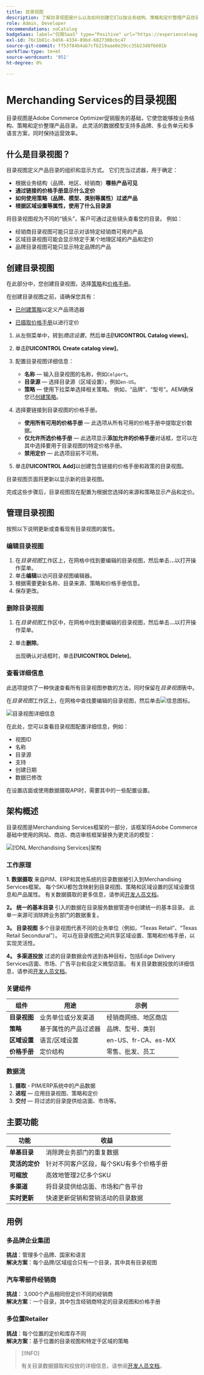 ```yaml
---
title: 目录视图
description: 了解目录视图是什么以及如何创建它们以按业务结构、策略和定价整理产品目录。
role: Admin, Developer
recommendations: noCatalog
badgeSaas: label="仅限SaaS" type="Positive" url="https://experienceleague.adobe.com/en/docs/commerce/user-guides/product-solutions" tooltip="仅适用于Adobe Commerce as a Cloud Service和Adobe Commerce Optimizer项目(Adobe管理的SaaS基础架构)。"
exl-id: 76c1b81c-b456-4334-89bd-6027308cbc47
source-git-commit: ff53f84b4ab7cfb219aae0e29cc35b23d0f6601b
workflow-type: tm+mt
source-wordcount: '951'
ht-degree: 0%

---
```



# Merchanding Services的目录视图

目录视图是Adobe Commerce Optimizer促销服务的基础，它使您能够按业务结构、策略和定价整理产品目录。 此灵活的数据模型支持多品牌、多业务单元和多语言方案，同时保持运营效率。

## 什么是目录视图？

目录视图定义产品目录的组织和显示方式。 它们充当过滤器，用于确定：

- 根据业务结构（品牌、地区、经销商）**哪些产品可见**
- **通过链接的价格手册显示什么定价**
- **如何使用策略（品牌、模型、类别等属性）过滤产品**
- **根据区域设置等属性，使用了什么目录源**

将目录视图视为不同的“镜头”，客户可通过这些镜头查看您的目录。 例如：

- 经销商目录视图可能只显示对该特定经销商可用的产品
- 区域目录视图可能会显示特定于某个地理区域的产品和定价
- 品牌目录视图可能只显示特定品牌的产品

## 创建目录视图

在此部分中，您创建目录视图，选择[策略](policies.md)和[价格手册](pricebooks.md)。

在创建目录视图之前，请确保您具有：

- [已创建策略](policies.md)以定义产品筛选器

- [已摄取价格手册](pricebooks.md)以进行定价

1. 从左侧菜单中，转到&#x200B;_商店设置_，然后单击&#x200B;**[!UICONTROL Catalog views]**。

1. 单击&#x200B;**[!UICONTROL Create catalog view]**&#x200B;。

1. 配置目录视图详细信息：

   - **名称** — 输入目录视图的名称，例如`Celport`&#x200B;。
   - **目录源** — 选择目录源（区域设置），例如`en-US`。
   - **策略** — 使用下拉菜单选择相关策略。 例如，“品牌”、“型号”。&#x200B;AEM确保您已[创建策略](policies.md)。

1. 选择要链接到目录视图的价格手册。

   - **使用所有可用的价格手册** — 此选项从所有可用的价格手册中提取定价数据。
   - **仅允许所选价格手册** — 此选项显示&#x200B;**添加允许的价格手册**&#x200B;对话框，您可以在其中选择要用于目录视图的特定价格手册。
   - **禁用定价** — 此选项目前不可用。

1. 单击&#x200B;**[!UICONTROL Add]**&#x200B;以创建包含链接的价格手册和政策的目录视图。

目录视图页面将更新以显示新的目录视图&#x200B;。

完成这些步骤后，目录视图现在配置为根据您选择的来源和策略显示产品和定价。

## 管理目录视图

按照以下说明更新或查看现有目录视图的属性。

### 编辑目录视图

1. 在&#x200B;*目录视图*&#x200B;工作区上，在网格中找到要编辑的目录视图，然后单击&#x200B;**...**&#x200B;以打开操作菜单。
1. 单击&#x200B;**编辑**&#x200B;以访问目录视图编辑器。
1. 根据需要更新名称、目录来源、策略和价格手册信息。
1. 保存更改。

### 删除目录视图

1. 在&#x200B;*目录视图*&#x200B;工作区中，在网格中找到要编辑的目录视图，然后单击&#x200B;**...**&#x200B;以打开操作菜单。
1. 单击&#x200B;**删除**。

   出现确认对话框时，单击&#x200B;**[!UICONTROL Delete]**。

### 查看详细信息

此选项提供了一种快速查看所有目录视图参数的方法，同时保留在&#x200B;*目录视图*&#x200B;表中。

在&#x200B;*目录视图*&#x200B;工作区上，在网格中查找要编辑的目录视图，然后单击![信息图标](../assets/info-icon.png)。

![目录视图详细信息](../assets/catalog-view-details.png)

在此处，您可以查看目录视图配置详细信息，例如：

- 视图ID
- 名称
- 目录源
- 支持
- 创建日期
- 数据已修改

在设置店面或使用数据摄取API时，需要其中的一些配置设置。

## 架构概述

目录视图是Merchandising Services框架的一部分，该框架将Adobe Commerce基础中使用的网站、商店、商店审核框架替换为更灵活的模型：

![[!DNL Merchandising Services]架构](../assets/merchandising-svcs-architecture.png)

### 工作原理

**1. 数据摄取**
来自PIM、ERP和其他系统的目录数据被引入到Merchandising Services框架。 每个SKU都包含映射到目录视图、策略和区域设置的区域设置信息和产品属性。 有关数据摄取的更多信息，请参阅[开发人员文档](https://developer.adobe.com/commerce/services/optimizer/)。

**2。 统一的基本目录**
引入的数据在目录服务数据管道中创建统一的基本目录。 此单一来源可消除跨业务部门的数据重复。

**3。 目录视图**
多个目录视图代表不同的业务单位（例如，“Texas Retail”、“Texas Retail Secondural”）。 可以在目录视图之间共享区域设置、策略和价格手册，以实现灵活性。

**4。 多渠道投放**
过滤的目录数据会传送到各种目标，包括Edge Delivery Services店面、市场、广告平台和自定义微型店面。 有关目录数据投放的详细信息，请参阅[开发人员文档](https://developer.adobe.com/commerce/services/optimizer/)。

### 关键组件

| 组件 | 用途 | 示例 |
|---|---|---|
| **目录视图** | 业务单位或分发渠道 | 经销商网络、地区商店 |
| **策略** | 基于属性的产品过滤器 | 品牌、型号、类别 |
| **区域设置** | 语言/区域设置 | en-US、fr-CA、es-MX |
| **价格手册** | 定价结构 | 零售、批发、员工 |

### 数据流

1. **摄取** - PIM/ERP系统中的产品数据
2. **进程** — 应用目录视图、策略和定价
3. **交付** — 将过滤的目录提供给店面、市场等。

## 主要功能

| 功能 | 收益 |
|---|---|
| **单基目录** | 消除跨业务部门的重复数据 |
| **灵活的定价** | 针对不同客户区段，每个SKU有多个价格手册 |
| **可缩放** | 高效地管理2亿多个SKU |
| **多渠道** | 将目录提供给店面、市场和广告平台 |
| **实时更新** | 快速更新促销和营销活动的目录数据 |

## 用例

### 多品牌企业集团

**挑战**：管理多个品牌、国家和语言<br>
**解决方案**：每个品牌/区域组合只有一个目录，其中具有目录视图

### 汽车零部件经销商

**挑战**： 3,000个产品相同但定价不同的经销商<br>
**解决方案**：一个目录，其中包含经销商特定的目录视图和价格手册

### 多位置Retailer

**挑战**：每个位置的定价和库存不同<br>
**解决方案**：基于位置的目录视图和特定于区域的策略

>[!INFO]
>
>有关目录数据摄取和投放的详细信息，请参阅[开发人员文档](https://developer.adobe.com/commerce/services/optimizer/)。
